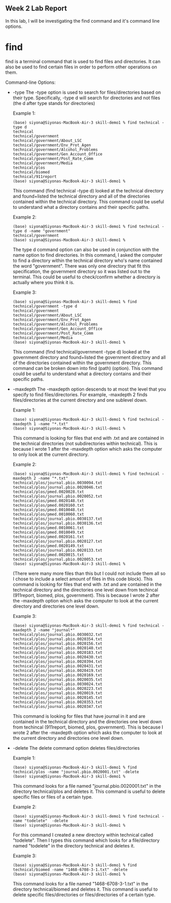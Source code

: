 ## Week 2 Lab Report 

In this lab, I will be investigating the find command and it's command line options. 

# find
find is a terminal command that is used to find files and directories. It can also be used to find certain files in order to perform other operations on them.  

Command-line Options: 
- -type
    The -type option is used to search for files/directories based on their type. Specifically, -type d will search for directories and not files (the d after type stands for directories)

    Example 1: 
    ```
    (base) siyona@Siyonas-MacBook-Air-3 skill-demo1 % find technical -type d
    technical
    technical/government
    technical/government/About_LSC
    technical/government/Env_Prot_Agen
    technical/government/Alcohol_Problems
    technical/government/Gen_Account_Office
    technical/government/Post_Rate_Comm
    technical/government/Media
    technical/plos
    technical/biomed
    technical/911report
    (base) siyona@Siyonas-MacBook-Air-3 skill-demo1 % 
    ```
    This command (find technical -type d) looked at the technical directory and found+listed the technical directory and all of the directories contained within the technical directory. This command could be useful to understand what a directory contains and their specific paths. 

    Example 2: 
    ```
    (base) siyona@Siyonas-MacBook-Air-3 skill-demo1 % find technical -type d -name "government"
    technical/government
    (base) siyona@Siyonas-MacBook-Air-3 skill-demo1 % 
    ```
    The type d command option can also be used in conjunction with the name option to find directories. In this command, I asked the computer to find a directory within the technical directory who's name contained the word "government". There was only one directory that fit this specification, the government directory so it was listed out to the terminal. This could be useful to check/confirm whether a directory is actually where you think it is. 

    Example 3: 
    ```
    (base) siyona@Siyonas-MacBook-Air-3 skill-demo1 % find technical/government -type d
    technical/government
    technical/government/About_LSC
    technical/government/Env_Prot_Agen
    technical/government/Alcohol_Problems
    technical/government/Gen_Account_Office
    technical/government/Post_Rate_Comm
    technical/government/Media
    (base) siyona@Siyonas-MacBook-Air-3 skill-demo1 % 
    ```
    This command (find technical/government -type d) looked at the government directory and found+listed the government directory and all of the directories contained within the government directory. This command can be broken down into find (path) (option). This command could be useful to understand what a directory contains and their specific paths. 

- -maxdepth
    The -maxdepth option descends to at most the level that you specify to find files/directories. For example, -maxdepth 2 finds files/directories at the current directory and one sublevel down. 

    Example 1: 
    ```
    (base) siyona@Siyonas-MacBook-Air-3 skill-demo1 % find technical -maxdepth 1 -name "*.txt"
    (base) siyona@Siyonas-MacBook-Air-3 skill-demo1 % 
    ```
    This command is looking for files that end with .txt and are contained in the technical directories (not subdirectories within technical). This is because I wrote 1 after the -maxdepth option which asks the computer to only look at the current directory. 

    Example 2: 
    ```
    (base) siyona@Siyonas-MacBook-Air-3 skill-demo1 % find technical -maxdepth 2 -name "*.txt"
    technical/plos/journal.pbio.0030094.txt
    technical/plos/journal.pbio.0020046.txt
    technical/plos/pmed.0020028.txt
    technical/plos/journal.pbio.0020052.txt
    technical/plos/pmed.0020148.txt
    technical/plos/pmed.0020160.txt
    technical/plos/pmed.0010048.txt
    technical/plos/pmed.0010060.txt
    technical/plos/journal.pbio.0030137.txt
    technical/plos/journal.pbio.0030136.txt
    technical/plos/pmed.0010061.txt
    technical/plos/pmed.0010049.txt
    technical/plos/pmed.0020161.txt
    technical/plos/journal.pbio.0020127.txt
    technical/plos/pmed.0020149.txt
    technical/plos/journal.pbio.0020133.txt
    technical/plos/pmed.0020015.txt
    technical/plos/journal.pbio.0020053.txt
    (base) siyona@Siyonas-MacBook-Air-3 skill-demo1 % 
    ```
    (There were many more files than this but I could not include them all so I chose to include a select amount of files in this code block). This command is looking for files that end with .txt and are contained in the technical directory and the directories one level down from techincal (911report, biomed, plos, government). This is because I wrote 2 after the -maxdepth option which asks the computer to look at the current directory and directories one level down.

    Example 3: 
    ```
    (base) siyona@Siyonas-MacBook-Air-3 skill-demo1 % find technical -maxdepth 2 -name "journal*"
    technical/plos/journal.pbio.0030032.txt
    technical/plos/journal.pbio.0020354.txt
    technical/plos/journal.pbio.0020156.txt
    technical/plos/journal.pbio.0020140.txt
    technical/plos/journal.pbio.0020183.txt
    technical/plos/journal.pbio.0020430.txt
    technical/plos/journal.pbio.0020394.txt
    technical/plos/journal.pbio.0020431.txt
    technical/plos/journal.pbio.0020419.txt
    technical/plos/journal.pbio.0020169.txt
    technical/plos/journal.pbio.0020035.txt
    technical/plos/journal.pbio.0030024.txt
    technical/plos/journal.pbio.0020223.txt
    technical/plos/journal.pbio.0020019.txt
    technical/plos/journal.pbio.0020145.txt
    technical/plos/journal.pbio.0020353.txt
    technical/plos/journal.pbio.0020347.txt
    ```
    This command is looking for files that have journal in it and are contained in the technical directory and the directories one level down from techincal (911report, biomed, plos, government). This is because I wrote 2 after the -maxdepth option which asks the computer to look at the current directory and directories one level down.

- -delete 
    The delete command option deletes files/directories

    Example 1: 
    ```
    (base) siyona@Siyonas-MacBook-Air-3 skill-demo1 % find technical/plos -name "journal.pbio.0020001.txt" -delete
    (base) siyona@Siyonas-MacBook-Air-3 skill-demo1 % 
    ```
    This command looks for a file named "journal.pbio.0020001.txt" in the directory technical/plos and deletes it. This command is useful to delete specific files or files of a certain type. 

    Example 2: 
    ```
    (base) siyona@Siyonas-MacBook-Air-3 skill-demo1 % find technical -name "todelete"  -delete                       
    (base) siyona@Siyonas-MacBook-Air-3 skill-demo1 % 
    ```
    For this command I created a new directory within technical called "todelete". Then I types this command which  looks for a file/directory named "todelete" in the directory technical and deletes it. 

    Example 3: 
    ```
    (base) siyona@Siyonas-MacBook-Air-3 skill-demo1 % find technical/biomed -name "1468-6708-3-1.txt" -delete
    (base) siyona@Siyonas-MacBook-Air-3 skill-demo1 % 
    ```
    This command looks for a file named "1468-6708-3-1.txt" in the directory technical/biomed and deletes it. This command is useful to delete specific files/directories or files/directories of a certain type. 





